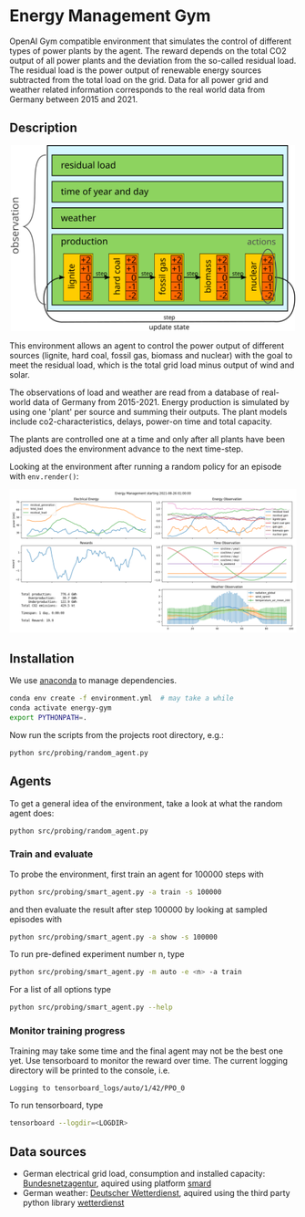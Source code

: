 # Energy Management Gym

OpenAI Gym compatible environment that simulates the control of different
types of power plants by the agent. The reward depends on the total CO2 output of all
power plants and the deviation from the so-called residual load. The residual load is
the power output of renewable energy sources subtracted from the total load on the grid.
Data for all power grid and weather related information corresponds to the real
world data from Germany between 2015 and 2021.

## Description
<p align="center">
  <img src="./graphs/overview.png" width="500">
</p>

This environment allows an agent to control the power output of different sources (lignite, hard coal, fossil gas, biomass and nuclear) with the goal to meet the residual load, which is the total grid load minus output of wind and solar.

The observations of load and weather are read from a database of real-world data of Germany from 2015-2021.
Energy production is simulated by using one 'plant' per
source and summing their outputs.
The plant models include co2-characteristics, delays, power-on time and total capacity.

The plants are controlled one at a time and only after all plants have been adjusted does the environment advance to the next time-step.

Looking at the environment after running a random policy for an episode with `env.render()`:

![](./graphs/render.png)

## Installation
We use [anaconda](https://www.anaconda.com/products/individual) to manage dependencies.
```bash
conda env create -f environment.yml  # may take a while
conda activate energy-gym
export PYTHONPATH=.
```

Now run the scripts from the projects root directory, e.g.:
```bash
python src/probing/random_agent.py
```


## Agents
To get a general idea of the environment, take a look at what the random agent does:
```bash
python src/probing/random_agent.py
```

### Train and evaluate
To probe the environment, first train an agent for 100000 steps with
```bash
python src/probing/smart_agent.py -a train -s 100000
```
and then evaluate the result after step 100000 by looking at sampled episodes with
```bash
python src/probing/smart_agent.py -a show -s 100000
```
To run pre-defined experiment number n, type
```bash
python src/probing/smart_agent.py -m auto -e <n> -a train
```
For a list of all options type
```bash
python src/probing/smart_agent.py --help
```

### Monitor training progress
Training may take some time and the final agent may not be the best one yet.
Use tensorboard to monitor the reward over time.
The current logging directory will be printed to the console, i.e.
```bash
Logging to tensorboard_logs/auto/1/42/PPO_0
```
To run tensorboard, type
```bash
tensorboard --logdir=<LOGDIR>
```

## Data sources
* German electrical grid load, consumption and installed capacity: [Bundesnetzagentur](https://www.bundesnetzagentur.de/), aquired using platform [smard](https://www.smard.de/en/downloadcenter/download-market-data)
* German weather: [Deutscher Wetterdienst](https://www.dwd.de/), aquired using the third party python library [wetterdienst](https://github.com/earthobservations/wetterdienst)